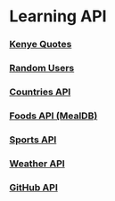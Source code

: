 # Learning API
### [Kenye Quotes](https://sr-tamim.github.io/learning-api/kenye-quotes/)
### [Random Users](https://sr-tamim.github.io/learning-api/random-users-api/)
### [Countries API](https://sr-tamim.github.io/learning-api/countries-api/)
### [Foods API (MealDB)](https://sr-tamim.github.io/learning-api/food-api/)
### [Sports API](https://sr-tamim.github.io/learning-api/sports-api/)
### [Weather API](https://sr-tamim.github.io/learning-api/weather-api/)
### [GitHub API](https://sr-tamim.github.io/learning-api/github-api/)
